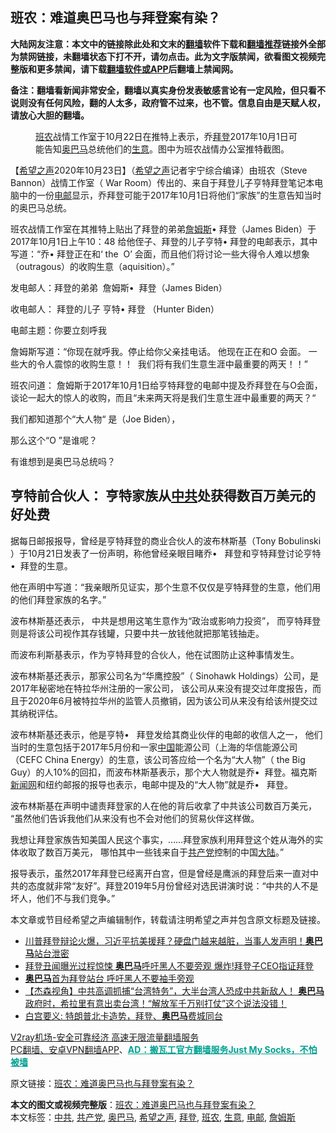  <h2>班农：难道奥巴马也与拜登案有染？</h2> <p class="notice"><b>大陆网友注意：本文中的链接除此处和文末的<a href="https://github.com/bannedbook/fanqiang" >翻墙</a>软件下载和<a href="https://github.com/killgcd/justmysocks/blob/master/README.md">翻墙推荐</a>链接外全部为禁网链接，未翻墙状态下打不开，请勿点击。此为文字版禁闻，欲看图文视频完整版和更多禁闻，请下载<a href="https://github.com/bannedbook/fanqiang">翻墙软件或APP</a>后翻墙上禁闻网。</p><p>备注：翻墙看新闻非常安全，翻墙以真实身份发表敏感言论有一定风险，但只看不说则没有任何风险，翻的人太多，政府管不过来，也不管。信息自由是天赋人权，请放心大胆的翻墙。</b></p>  <div class="entry"> <figure><figcaption><a href="https://www.bannedbook.org/bnews/tag/%E7%8F%AD%E5%86%9C/" class="st_tag internal_tag" rel="tag" title="标签 班农 下的日志">班农</a>战情工作室于10月22日在推特上表示，乔<a href="https://www.bannedbook.org/bnews/tag/%e6%8b%9c%e7%99%bb/" class="st_tag internal_tag" rel="tag" title="标签 拜登 下的日志">拜登</a>2017年10月1日可能告知<a href="https://www.bannedbook.org/bnews/tag/%e5%a5%a5%e5%b7%b4%e9%a9%ac/" class="st_tag internal_tag" rel="tag" title="标签 奥巴马 下的日志">奥巴马</a>总统他们的<a href="https://www.bannedbook.org/bnews/tag/%E7%94%9F%E6%84%8F/" class="st_tag internal_tag" rel="tag" title="标签 生意 下的日志">生意</a>。图中为班农战情办公室推特截图。</figcaption></figure> <p>【<span class='wp_keywordlink_affiliate'><a href="https://www.soundofhope.org" title="希望之声" target="_blank">希望之声</a></span>2020年10月23日】（<a href="https://www.bannedbook.org/bnews/tag/%e5%b8%8c%e6%9c%9b%e4%b9%8b%e5%a3%b0/" class="st_tag internal_tag" rel="tag" title="标签 希望之声 下的日志">希望之声</a>记者宇宁综合编译）由班农（Steve Bannon）战情工作室（ War Room）传出的、来自于拜登儿子亨特拜登笔记本电脑中的一份<a href="https://www.bannedbook.org/bnews/tag/%E7%94%B5%E9%82%AE/" class="st_tag internal_tag" rel="tag" title="标签 电邮 下的日志">电邮</a>显示，乔拜登可能于2017年10月1日将他们“家族”的生意告知当时的奥巴马总统。 </p> <p>班农战情工作室在其推特上贴出了拜登的弟弟<a href="https://www.bannedbook.org/bnews/tag/%E8%A9%B9%E5%A7%86%E6%96%AF/" class="st_tag internal_tag" rel="tag" title="标签 詹姆斯 下的日志">詹姆斯</a>• 拜登（James Biden）于2017年10月1日上午10：48 给他侄子、拜登的儿子亨特• 拜登的电邮表示，其中写道：“乔• 拜登正在和‘ the  O’ 会面，而且他们将讨论一些大得令人难以想象（outragous）的收购生意（aquisition）。”</p> <p>发电邮人：拜登的弟弟  詹姆斯•   拜登（James Biden）</p> <p>收电邮人： 拜登的儿子 亨特• 拜登 （Hunter Biden）</p> <p>电邮主题：你要立刻呼我</p>  <p>詹姆斯写道：“你现在就呼我。停止给你父亲挂电话。 他现在正在和O 会面。 一些大的令人震惊的收购生意！！  我们将有我们生意生涯中最重要的两天！！”</p> <p>班农问道： 詹姆斯于2017年10月1日给亨特拜登的电邮中提及乔拜登在与O会面，谈论一起大的惊人的收购，而且“未来两天将是我们生意生涯中最重要的两天？“</p> <p>我们都知道那个“大人物“ 是（Joe Biden），</p> <p>那么这个“O ”是谁呢？</p> <p>有谁想到是奥巴马总统吗？</p>  <h2>亨特前合伙人： 亨特家族从<a href="https://www.bannedbook.org/bnews/tag/%e4%b8%ad%e5%85%b1/" class="st_tag internal_tag" rel="tag" title="标签 中共 下的日志">中共</a>处获得数百万美元的好处费</h2> <p>据每日邮报报导，曾经是亨特拜登的商业合伙人的波布林斯基（Tony Bobulinski ）于10月21日发表了一份声明，称他曾经亲眼目睹乔•   拜登和亨特拜登讨论亨特•  拜登的生意。 </p> <p>他在声明中写道：“我亲眼所见证实，那个生意不仅仅是亨特拜登的生意，他们用的他们拜登家族的名字。”</p> <p>波布林斯基还表示， 中共是想用这笔生意作为“政治或影响力投资”， 而亨特拜登则是将该公司视作其存钱罐，只要中共一放钱他就把那笔钱抽走。</p> <p>而波布利斯基表示，作为亨特拜登的合伙人，他在试图防止这种事情发生。</p> <p>波布林斯基还表示，那家公司名为“华鹰控股”（ Sinohawk Holdings）公司，是2017年秘密地在特拉华州注册的一家公司， 该公司从来没有提交过年度报告，而且于2020年6月被特拉华州的监管人员撤销，因为该公司从来没有给该州提交过其纳税评估。 </p>  <p>波布林斯基还表示，他是亨特•   拜登发给其商业伙伴的电邮的收信人之一， 他们当时的生意包括于2017年5月份和一家<span class='wp_keywordlink_affiliate'><a href="https://www.bannedbook.org/" title="中国" target="_blank">中国</a></span>能源公司（上海的华信能源公司（CEFC China Energy）的生意，该公司答应给一个名为“大人物”（ the Big Guy）的人10%的回扣，而波布林斯基表示，那个大人物就是乔•  拜登。福克斯<span class='wp_keywordlink_affiliate'><a href="https://www.bannedbook.org/" title="新闻网">新闻网</a></span>和纽约邮报的报导也表示，电邮中提及的“大人物”就是乔•    拜登。</p> <p>波布林斯基在声明中谴责拜登家的人在他的背后收拿了中共该公司数百万美元， “虽然他们告诉我他们从来没有也不会对他们的贸易伙伴这样做。 </p> <p>我想让拜登家族告知美国人民这个事实，……拜登家族利用拜登这个姓从海外的实体收取了数百万美元， 哪怕其中一些钱来自于<a href="https://www.bannedbook.org/bnews/tag/%e5%85%b1%e4%ba%a7%e5%85%9a/" class="st_tag internal_tag" rel="tag" title="标签 共产党 下的日志">共产党</a>控制的中国<span class='wp_keywordlink_affiliate'><a href="https://www.bannedbook.org/" title="大陆" target="_blank">大陆</a></span>。”</p> <p>报导表示，虽然2017年拜登已经离开白宫，但是曾经是鹰派的拜登后来一直对中共的态度就非常“友好”。拜登2019年5月份曾经对选民讲演时说：“中共的人不是坏人，他们不与我们竞争。”</p> <p>本文章或节目经希望之声编辑制作，转载请注明希望之声并包含原文标题及链接。</p>  <ul class='op-related-articles' title='相关阅读'> <li><a href='https://www.bannedbook.org/bnews/bannedvideo/20201023/1418866.html' target='_blank'>川普拜登辩论火爆，习近平抗美援拜？硬盘门越来越脏，当事人发声明！<b>奥巴马</b>站台泄密</a></li> <li><a href='https://www.bannedbook.org/bnews/cnnews/20201022/1418530.html' target='_blank'>拜登丑闻曝光过程惊悚 <b>奥巴马</b>呼吁黑人不要旁观 爆炸!拜登子CEO指证拜登</a></li> <li><a href='https://www.bannedbook.org/bnews/cnnews/20201022/1418400.html' target='_blank'><b>奥巴马</b>首为拜登站台 呼吁黑人不要袖手旁观</a></li> <li><a href='https://www.bannedbook.org/bnews/bannedvideo/20201012/1418295.html' target='_blank'>【杰森视角】中共高调抓捕“台湾特务”，大半台湾人恐成中共新敌人！ <b>奥巴马</b>政府时，希拉里有意出卖台湾！“解放军千万别打仗”这个说法没错！</a></li> <li><a href='https://www.bannedbook.org/bnews/worldnews/usa/20201022/1418084.html' target='_blank'>白宫要义: 特朗普北卡造势，拜登、<b>奥巴马</b>费城同台</a></li> </ul> <p class="texttj"> <a href="https://www.bannedbook.org/forum23/topic22702.html" target="_blank">V2ray机场-安全可靠经济 高速无限流量翻墙服务</a><br/> <a href="https://github.com/bannedbook/fanqiang/wiki/%E7%A6%81%E9%97%BB%E7%BD%91%E5%AE%89%E5%8D%93%E7%BF%BB%E5%A2%99%E6%96%B0%E9%97%BBAPP" target="_blank">PC翻墙、安卓VPN翻墙APP</a>、<span onclick="window.open('https://github.com/killgcd/justmysocks/blob/master/README.md')" style="font-weight:bold;color:#00A191;cursor:pointer;text-decoration:underline;outline:none">AD：搬瓦工官方翻墙服务Just My Socks，不怕被墙</span></p><p>原文链接：<a class="src_link"  href="https://www.soundofhope.org/post/435190" target="_blank">班农：难道奥巴马也与拜登案有染？</a></p><a name='sharetosocial'></a>       <div><b>本文的图文或视频完整版</b>：<a href='https://www.bannedbook.org/bnews/comments/20201023/1419110.html'>班农：难道奥巴马也与拜登案有染？</a></div>  </div><!--END ENTRY--> <div class="postfooter"> <div>本文标签：<a href="https://www.bannedbook.org/bnews/tag/%e4%b8%ad%e5%85%b1/" rel="tag">中共</a>, <a href="https://www.bannedbook.org/bnews/tag/%e5%85%b1%e4%ba%a7%e5%85%9a/" rel="tag">共产党</a>, <a href="https://www.bannedbook.org/bnews/tag/%e5%a5%a5%e5%b7%b4%e9%a9%ac/" rel="tag">奥巴马</a>, <a href="https://www.bannedbook.org/bnews/tag/%e5%b8%8c%e6%9c%9b%e4%b9%8b%e5%a3%b0/" rel="tag">希望之声</a>, <a href="https://www.bannedbook.org/bnews/tag/%e6%8b%9c%e7%99%bb/" rel="tag">拜登</a>, <a href="https://www.bannedbook.org/bnews/tag/%E7%8F%AD%E5%86%9C/" rel="tag">班农</a>, <a href="https://www.bannedbook.org/bnews/tag/%E7%94%9F%E6%84%8F/" rel="tag">生意</a>, <a href="https://www.bannedbook.org/bnews/tag/%E7%94%B5%E9%82%AE/" rel="tag">电邮</a>, <a href="https://www.bannedbook.org/bnews/tag/%E8%A9%B9%E5%A7%86%E6%96%AF/" rel="tag">詹姆斯</a></div>  </div><!--END POSTFOOTER--> 